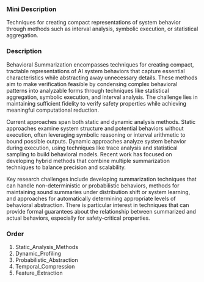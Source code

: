 ### Mini Description

Techniques for creating compact representations of system behavior through methods such as interval analysis, symbolic execution, or statistical aggregation.

### Description

Behavioral Summarization encompasses techniques for creating compact, tractable representations of AI system behaviors that capture essential characteristics while abstracting away unnecessary details. These methods aim to make verification feasible by condensing complex behavioral patterns into analyzable forms through techniques like statistical aggregation, symbolic execution, and interval analysis. The challenge lies in maintaining sufficient fidelity to verify safety properties while achieving meaningful computational reduction.

Current approaches span both static and dynamic analysis methods. Static approaches examine system structure and potential behaviors without execution, often leveraging symbolic reasoning or interval arithmetic to bound possible outputs. Dynamic approaches analyze system behavior during execution, using techniques like trace analysis and statistical sampling to build behavioral models. Recent work has focused on developing hybrid methods that combine multiple summarization techniques to balance precision and scalability.

Key research challenges include developing summarization techniques that can handle non-deterministic or probabilistic behaviors, methods for maintaining sound summaries under distribution shift or system learning, and approaches for automatically determining appropriate levels of behavioral abstraction. There is particular interest in techniques that can provide formal guarantees about the relationship between summarized and actual behaviors, especially for safety-critical properties.

### Order

1. Static_Analysis_Methods
2. Dynamic_Profiling
3. Probabilistic_Abstraction
4. Temporal_Compression
5. Feature_Extraction
